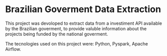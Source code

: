 # Brazilian Goverment Data Extraction

This project was devoloped to extract data from a investiment API available by the Brazilian goverment, to provide valuble information about the projects being funded by the national goverment.

The tecnologies used on this project were: Python, Pyspark, Apache Airflow.
